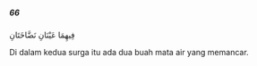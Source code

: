 ##### 66

<span class="ayah">فِيهِمَا عَيْنَانِ نَضَّاخَتَانِ</span>

<span class="ayah_translation">Di dalam kedua surga itu ada dua buah mata air yang memancar.</span>
